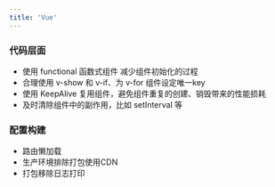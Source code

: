 ```yaml
---
title: 'Vue'
---
```


### 代码层面
- 使用 functional 函数式组件 减少组件初始化的过程
- 合理使用 v-show 和 v-if、为 v-for 组件设定唯一key
- 使用 KeepAlive 复用组件，避免组件重复的创建、销毁带来的性能损耗
- 及时清除组件中的副作用，比如 setInterval 等

### 配置构建
- 路由懒加载
- 生产环境排除打包使用CDN
- 打包移除日志打印
